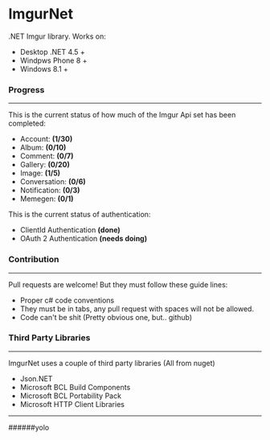 ImgurNet
======

.NET Imgur library. Works on:

* Desktop .NET 4.5 +
* Windpws Phone 8 +
* Windows 8.1 +

### Progress
***

This is the current status of how much of the Imgur Api set has been completed:

* Account:      __(1/30)__
* Album:        __(0/10)__
* Comment:      __(0/7)__
* Gallery:      __(0/20)__
* Image:        __(1/5)__
* Conversation: __(0/6)__
* Notification: __(0/3)__
* Memegen:      __(0/1)__


This is the current status of authentication:

* ClientId Authentication __(done)__
* OAuth 2 Authentication __(needs doing)__


### Contribution
***

Pull requests are welcome! But they must follow these guide lines:

* Proper c# code conventions
* They must be in tabs, any pull request with spaces will not be allowed.
* Code can't be shit (Pretty obvious one, but.. github)


### Third Party Libraries
***

ImgurNet uses a couple of third party libraries (All from nuget)

* Json.NET
* Microsoft BCL Build Components
* Microsoft BCL Portability Pack
* Microsoft HTTP Client Libraries


***
######yolo
